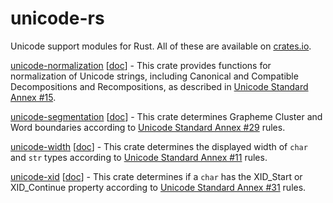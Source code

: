# unicode-rs

Unicode support modules for Rust. All of these are available on [crates.io](https://crates.io).

[unicode-normalization](https://crates.io/crates/unicode-normalization) \[[doc](https://unicode-rs.github.io/unicode-normalization)\] - This crate provides functions for normalization of Unicode strings, including Canonical and Compatible Decompositions and Recompositions, as described in [Unicode Standard Annex #15](http://www.unicode.org/reports/tr15/).

[unicode-segmentation](https://crates.io/crates/unicode-segmentation) \[[doc](https://unicode-rs.github.io/unicode-segmentation)\] - This crate determines Grapheme Cluster and Word boundaries according to [Unicode Standard Annex #29](http://www.unicode.org/reports/tr29/) rules.

[unicode-width](https://crates.io/crates/unicode-width) \[[doc](https://unicode-rs.github.io/unicode-width)\] - This crate determines the displayed width of `char` and `str` types according to [Unicode Standard Annex #11](http://www.unicode.org/reports/tr11/) rules.

[unicode-xid](https://crates.io/crates/unicode-xid) \[[doc](https://unicode-rs.github.io/unicode-xid)\] - This crate determines if a `char` has the XID\_Start or XID\_Continue property according to [Unicode Standard Annex #31](http://www.unicode.org/reports/tr31/) rules.

